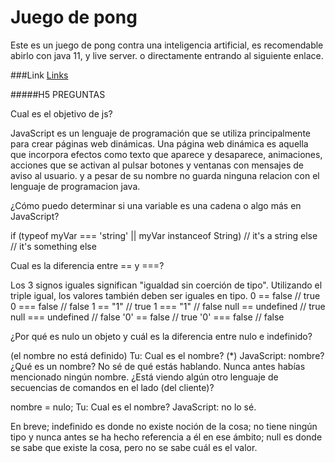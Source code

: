 # Juego de pong

Este es un juego de pong contra una inteligencia artificial, es recomendable abirlo con java 11, y live server. o directamente entrando al siguiente enlace.


###Link
[Links](https://pongintelligentejs.netlify.app/)

#####H5 PREGUNTAS

Cual es el objetivo de js?

JavaScript es un lenguaje de programación que se utiliza principalmente para crear páginas web dinámicas.
Una página web dinámica es aquella que incorpora efectos como texto que aparece y desaparece, animaciones, acciones que se activan al pulsar botones y ventanas con mensajes de aviso al usuario.
y a pesar de su nombre no guarda ninguna relacion con el lenguaje de programacion java.

¿Cómo puedo determinar si una variable es una cadena o algo más en JavaScript?

if (typeof myVar === 'string' || myVar instanceof String)
// it's a string
else
// it's something else

Cual es la diferencia entre == y ===?

Los 3 signos iguales significan "igualdad sin coerción de tipo". Utilizando el triple igual, los valores también deben ser iguales en tipo.
0 == false   // true
0 === false  // false
1 == "1"     // true
1 === "1"    // false
null == undefined // true
null === undefined // false
'0' == false // true
'0' === false // false


¿Por qué es nulo un objeto y cuál es la diferencia entre nulo e indefinido?

(el nombre no está definido)
Tu: Cual es el nombre? (*)
JavaScript: nombre? ¿Qué es un nombre? No sé de qué estás hablando. Nunca antes habías mencionado ningún nombre. ¿Está viendo algún otro lenguaje de secuencias de comandos en el lado (del cliente)?

nombre = nulo;
Tu: Cual es el nombre?
JavaScript: no lo sé.

En breve; indefinido es donde no existe noción de la cosa; no tiene ningún tipo y nunca antes se ha hecho referencia a él en ese ámbito;
null es donde se sabe que existe la cosa, pero no se sabe cuál es el valor.



